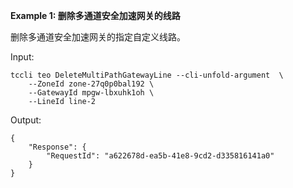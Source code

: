**Example 1: 删除多通道安全加速网关的线路**

删除多通道安全加速网关的指定自定义线路。

Input: 

```
tccli teo DeleteMultiPathGatewayLine --cli-unfold-argument  \
    --ZoneId zone-27q0p0bal192 \
    --GatewayId mpgw-lbxuhk1oh \
    --LineId line-2
```

Output: 
```
{
    "Response": {
        "RequestId": "a622678d-ea5b-41e8-9cd2-d335816141a0"
    }
}
```

